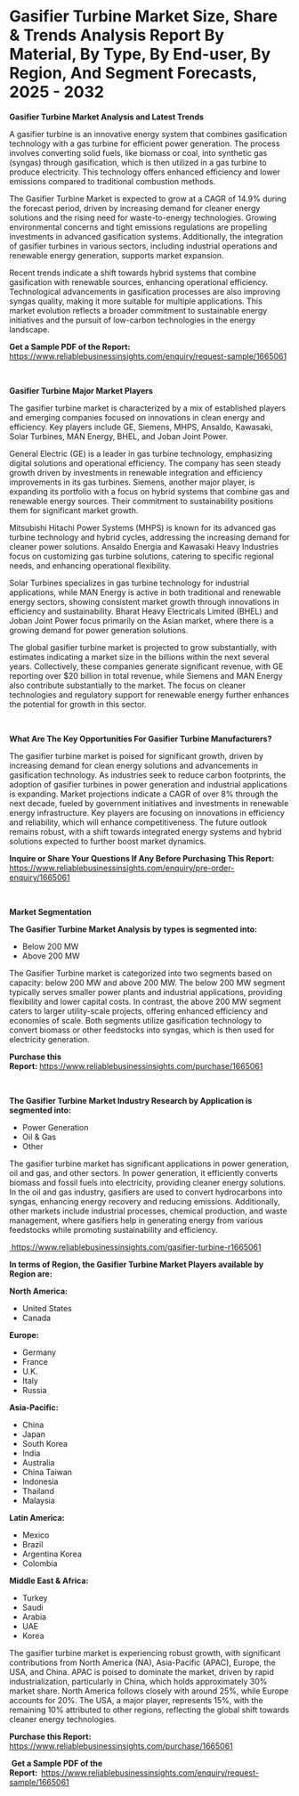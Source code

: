 <p><h1>Gasifier Turbine Market Size, Share & Trends Analysis Report By Material, By Type, By End-user, By Region, And Segment Forecasts, 2025 - 2032</h1></p><p><strong>Gasifier Turbine Market Analysis and Latest Trends</strong></p>
<p><p>A gasifier turbine is an innovative energy system that combines gasification technology with a gas turbine for efficient power generation. The process involves converting solid fuels, like biomass or coal, into synthetic gas (syngas) through gasification, which is then utilized in a gas turbine to produce electricity. This technology offers enhanced efficiency and lower emissions compared to traditional combustion methods.</p><p>The Gasifier Turbine Market is expected to grow at a CAGR of 14.9% during the forecast period, driven by increasing demand for cleaner energy solutions and the rising need for waste-to-energy technologies. Growing environmental concerns and tight emissions regulations are propelling investments in advanced gasification systems. Additionally, the integration of gasifier turbines in various sectors, including industrial operations and renewable energy generation, supports market expansion.</p><p>Recent trends indicate a shift towards hybrid systems that combine gasification with renewable sources, enhancing operational efficiency. Technological advancements in gasification processes are also improving syngas quality, making it more suitable for multiple applications. This market evolution reflects a broader commitment to sustainable energy initiatives and the pursuit of low-carbon technologies in the energy landscape.</p></p>
<p><strong>Get a Sample PDF of the Report:&nbsp;</strong> <a href="https://www.reliablebusinessinsights.com/enquiry/request-sample/1665061?utm_campaign=2253&utm_medium=2&utm_source=Github&utm_content=ia&utm_term=17042025&utm_id=gasifier-turbine">https://www.reliablebusinessinsights.com/enquiry/request-sample/1665061</a></p>
<p>&nbsp;</p>
<p><strong>Gasifier Turbine Major Market Players</strong></p>
<p><p>The gasifier turbine market is characterized by a mix of established players and emerging companies focused on innovations in clean energy and efficiency. Key players include GE, Siemens, MHPS, Ansaldo, Kawasaki, Solar Turbines, MAN Energy, BHEL, and Joban Joint Power.</p><p>General Electric (GE) is a leader in gas turbine technology, emphasizing digital solutions and operational efficiency. The company has seen steady growth driven by investments in renewable integration and efficiency improvements in its gas turbines. Siemens, another major player, is expanding its portfolio with a focus on hybrid systems that combine gas and renewable energy sources. Their commitment to sustainability positions them for significant market growth.</p><p>Mitsubishi Hitachi Power Systems (MHPS) is known for its advanced gas turbine technology and hybrid cycles, addressing the increasing demand for cleaner power solutions. Ansaldo Energia and Kawasaki Heavy Industries focus on customizing gas turbine solutions, catering to specific regional needs, and enhancing operational flexibility. </p><p>Solar Turbines specializes in gas turbine technology for industrial applications, while MAN Energy is active in both traditional and renewable energy sectors, showing consistent market growth through innovations in efficiency and sustainability. Bharat Heavy Electricals Limited (BHEL) and Joban Joint Power focus primarily on the Asian market, where there is a growing demand for power generation solutions.</p><p>The global gasifier turbine market is projected to grow substantially, with estimates indicating a market size in the billions within the next several years. Collectively, these companies generate significant revenue, with GE reporting over $20 billion in total revenue, while Siemens and MAN Energy also contribute substantially to the market. The focus on cleaner technologies and regulatory support for renewable energy further enhances the potential for growth in this sector.</p></p>
<p>&nbsp;</p>
<p><strong>What Are The Key Opportunities For Gasifier Turbine Manufacturers?</strong></p>
<p><p>The gasifier turbine market is poised for significant growth, driven by increasing demand for clean energy solutions and advancements in gasification technology. As industries seek to reduce carbon footprints, the adoption of gasifier turbines in power generation and industrial applications is expanding. Market projections indicate a CAGR of over 8% through the next decade, fueled by government initiatives and investments in renewable energy infrastructure. Key players are focusing on innovations in efficiency and reliability, which will enhance competitiveness. The future outlook remains robust, with a shift towards integrated energy systems and hybrid solutions expected to further boost market dynamics.</p></p>
<p><strong>Inquire or Share Your Questions If Any Before Purchasing This Report:</strong> <a href="https://www.reliablebusinessinsights.com/enquiry/pre-order-enquiry/1665061?utm_campaign=2253&utm_medium=2&utm_source=Github&utm_content=ia&utm_term=17042025&utm_id=gasifier-turbine">https://www.reliablebusinessinsights.com/enquiry/pre-order-enquiry/1665061</a></p>
<p>&nbsp;</p>
<p><strong>Market Segmentation</strong></p>
<p><strong>The Gasifier Turbine Market Analysis by types is segmented into:</strong></p>
<p><ul><li>Below 200 MW</li><li>Above 200 MW</li></ul></p>
<p><p>The Gasifier Turbine market is categorized into two segments based on capacity: below 200 MW and above 200 MW. The below 200 MW segment typically serves smaller power plants and industrial applications, providing flexibility and lower capital costs. In contrast, the above 200 MW segment caters to larger utility-scale projects, offering enhanced efficiency and economies of scale. Both segments utilize gasification technology to convert biomass or other feedstocks into syngas, which is then used for electricity generation.</p></p>
<p><strong>Purchase this Report:&nbsp;</strong><a href="https://www.reliablebusinessinsights.com/purchase/1665061?utm_campaign=2253&utm_medium=2&utm_source=Github&utm_content=ia&utm_term=17042025&utm_id=gasifier-turbine">https://www.reliablebusinessinsights.com/purchase/1665061</a></p>
<p>&nbsp;</p>
<p><strong>The Gasifier Turbine Market Industry Research by Application is segmented into:</strong></p>
<p><ul><li>Power Generation</li><li>Oil & Gas</li><li>Other</li></ul></p>
<p><p>The gasifier turbine market has significant applications in power generation, oil and gas, and other sectors. In power generation, it efficiently converts biomass and fossil fuels into electricity, providing cleaner energy solutions. In the oil and gas industry, gasifiers are used to convert hydrocarbons into syngas, enhancing energy recovery and reducing emissions. Additionally, other markets include industrial processes, chemical production, and waste management, where gasifiers help in generating energy from various feedstocks while promoting sustainability and efficiency.</p></p>
<p><a href="https://www.reliablebusinessinsights.com/gasifier-turbine-r1665061?utm_campaign=2253&utm_medium=2&utm_source=Github&utm_content=ia&utm_term=17042025&utm_id=gasifier-turbine">&nbsp;https://www.reliablebusinessinsights.com/gasifier-turbine-r1665061</a></p>
<p><strong>In terms of Region, the Gasifier Turbine Market Players available by Region are:</strong></p>
<p>
    <p> <strong> North America: </strong>
        <ul>
            <li>United States</li>
            <li>Canada</li>
        </ul>
        </p> 
    <p> <strong> Europe: </strong>
        <ul>
            <li>Germany</li>
            <li>France</li>
            <li>U.K.</li>
            <li>Italy</li>
            <li>Russia</li>
        </ul>
        </p> 
    <p> <strong> Asia-Pacific: </strong>
        <ul>
            <li>China</li>
            <li>Japan</li>
            <li>South Korea</li>
            <li>India</li>
            <li>Australia</li>
            <li>China Taiwan</li>
            <li>Indonesia</li>
            <li>Thailand</li>
            <li>Malaysia</li>
        </ul>
        </p> 
    <p> <strong> Latin America: </strong>
        <ul>
            <li>Mexico</li>
            <li>Brazil</li>
            <li>Argentina Korea</li>
            <li>Colombia</li>
        </ul>
        </p> 
    <p> <strong> Middle East & Africa: </strong>
        <ul>
            <li>Turkey</li>
            <li>Saudi</li>
            <li>Arabia</li>
            <li>UAE</li>
            <li>Korea</li>
        </ul>
    </p>
    </p>
<p><p>The gasifier turbine market is experiencing robust growth, with significant contributions from North America (NA), Asia-Pacific (APAC), Europe, the USA, and China. APAC is poised to dominate the market, driven by rapid industrialization, particularly in China, which holds approximately 30% market share. North America follows closely with around 25%, while Europe accounts for 20%. The USA, a major player, represents 15%, with the remaining 10% attributed to other regions, reflecting the global shift towards cleaner energy technologies.</p></p>
<p><strong>Purchase this Report: </strong><a href="https://www.reliablebusinessinsights.com/purchase/1665061?utm_campaign=2253&utm_medium=2&utm_source=Github&utm_content=ia&utm_term=17042025&utm_id=gasifier-turbine">https://www.reliablebusinessinsights.com/purchase/1665061</a></p>
<p>&nbsp;<strong>Get a Sample PDF of the Report:&nbsp;&nbsp;</strong><a href="https://www.reliablebusinessinsights.com/enquiry/request-sample/1665061?utm_campaign=2253&utm_medium=2&utm_source=Github&utm_content=ia&utm_term=17042025&utm_id=gasifier-turbine">https://www.reliablebusinessinsights.com/enquiry/request-sample/1665061</a></p>
<p><strong></strong></p>
<p><p></p><p></p><p></p></p>